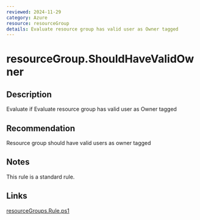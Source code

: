 ```yaml
---
reviewed: 2024-11-29
category: Azure
resource: resourceGroup
details: Evaluate resource group has valid user as Owner tagged
---
```


# resourceGroup.ShouldHaveValidOwner

## Description

Evaluate if Evaluate resource group has valid user as Owner tagged

## Recommendation

Resource group should have valid users as owner tagged

## Notes

This rule is a standard rule.

## Links

[resourceGroups.Rule.ps1](.././rules/resourceGroups.Rule.ps1)
